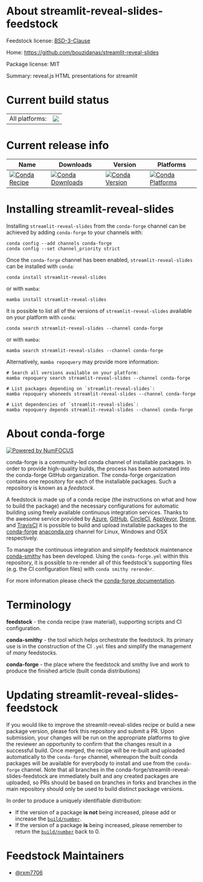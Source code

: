 About streamlit-reveal-slides-feedstock
=======================================

Feedstock license: [BSD-3-Clause](https://github.com/conda-forge/streamlit-reveal-slides-feedstock/blob/main/LICENSE.txt)

Home: https://github.com/bouzidanas/streamlit-reveal-slides

Package license: MIT

Summary: reveal.js HTML presentations for streamlit

Current build status
====================


<table><tr><td>All platforms:</td>
    <td>
      <a href="https://dev.azure.com/conda-forge/feedstock-builds/_build/latest?definitionId=21849&branchName=main">
        <img src="https://dev.azure.com/conda-forge/feedstock-builds/_apis/build/status/streamlit-reveal-slides-feedstock?branchName=main">
      </a>
    </td>
  </tr>
</table>

Current release info
====================

| Name | Downloads | Version | Platforms |
| --- | --- | --- | --- |
| [![Conda Recipe](https://img.shields.io/badge/recipe-streamlit--reveal--slides-green.svg)](https://anaconda.org/conda-forge/streamlit-reveal-slides) | [![Conda Downloads](https://img.shields.io/conda/dn/conda-forge/streamlit-reveal-slides.svg)](https://anaconda.org/conda-forge/streamlit-reveal-slides) | [![Conda Version](https://img.shields.io/conda/vn/conda-forge/streamlit-reveal-slides.svg)](https://anaconda.org/conda-forge/streamlit-reveal-slides) | [![Conda Platforms](https://img.shields.io/conda/pn/conda-forge/streamlit-reveal-slides.svg)](https://anaconda.org/conda-forge/streamlit-reveal-slides) |

Installing streamlit-reveal-slides
==================================

Installing `streamlit-reveal-slides` from the `conda-forge` channel can be achieved by adding `conda-forge` to your channels with:

```
conda config --add channels conda-forge
conda config --set channel_priority strict
```

Once the `conda-forge` channel has been enabled, `streamlit-reveal-slides` can be installed with `conda`:

```
conda install streamlit-reveal-slides
```

or with `mamba`:

```
mamba install streamlit-reveal-slides
```

It is possible to list all of the versions of `streamlit-reveal-slides` available on your platform with `conda`:

```
conda search streamlit-reveal-slides --channel conda-forge
```

or with `mamba`:

```
mamba search streamlit-reveal-slides --channel conda-forge
```

Alternatively, `mamba repoquery` may provide more information:

```
# Search all versions available on your platform:
mamba repoquery search streamlit-reveal-slides --channel conda-forge

# List packages depending on `streamlit-reveal-slides`:
mamba repoquery whoneeds streamlit-reveal-slides --channel conda-forge

# List dependencies of `streamlit-reveal-slides`:
mamba repoquery depends streamlit-reveal-slides --channel conda-forge
```


About conda-forge
=================

[![Powered by
NumFOCUS](https://img.shields.io/badge/powered%20by-NumFOCUS-orange.svg?style=flat&colorA=E1523D&colorB=007D8A)](https://numfocus.org)

conda-forge is a community-led conda channel of installable packages.
In order to provide high-quality builds, the process has been automated into the
conda-forge GitHub organization. The conda-forge organization contains one repository
for each of the installable packages. Such a repository is known as a *feedstock*.

A feedstock is made up of a conda recipe (the instructions on what and how to build
the package) and the necessary configurations for automatic building using freely
available continuous integration services. Thanks to the awesome service provided by
[Azure](https://azure.microsoft.com/en-us/services/devops/), [GitHub](https://github.com/),
[CircleCI](https://circleci.com/), [AppVeyor](https://www.appveyor.com/),
[Drone](https://cloud.drone.io/welcome), and [TravisCI](https://travis-ci.com/)
it is possible to build and upload installable packages to the
[conda-forge](https://anaconda.org/conda-forge) [anaconda.org](https://anaconda.org/)
channel for Linux, Windows and OSX respectively.

To manage the continuous integration and simplify feedstock maintenance
[conda-smithy](https://github.com/conda-forge/conda-smithy) has been developed.
Using the ``conda-forge.yml`` within this repository, it is possible to re-render all of
this feedstock's supporting files (e.g. the CI configuration files) with ``conda smithy rerender``.

For more information please check the [conda-forge documentation](https://conda-forge.org/docs/).

Terminology
===========

**feedstock** - the conda recipe (raw material), supporting scripts and CI configuration.

**conda-smithy** - the tool which helps orchestrate the feedstock.
                   Its primary use is in the construction of the CI ``.yml`` files
                   and simplify the management of *many* feedstocks.

**conda-forge** - the place where the feedstock and smithy live and work to
                  produce the finished article (built conda distributions)


Updating streamlit-reveal-slides-feedstock
==========================================

If you would like to improve the streamlit-reveal-slides recipe or build a new
package version, please fork this repository and submit a PR. Upon submission,
your changes will be run on the appropriate platforms to give the reviewer an
opportunity to confirm that the changes result in a successful build. Once
merged, the recipe will be re-built and uploaded automatically to the
`conda-forge` channel, whereupon the built conda packages will be available for
everybody to install and use from the `conda-forge` channel.
Note that all branches in the conda-forge/streamlit-reveal-slides-feedstock are
immediately built and any created packages are uploaded, so PRs should be based
on branches in forks and branches in the main repository should only be used to
build distinct package versions.

In order to produce a uniquely identifiable distribution:
 * If the version of a package **is not** being increased, please add or increase
   the [``build/number``](https://docs.conda.io/projects/conda-build/en/latest/resources/define-metadata.html#build-number-and-string).
 * If the version of a package **is** being increased, please remember to return
   the [``build/number``](https://docs.conda.io/projects/conda-build/en/latest/resources/define-metadata.html#build-number-and-string)
   back to 0.

Feedstock Maintainers
=====================

* [@rxm7706](https://github.com/rxm7706/)

